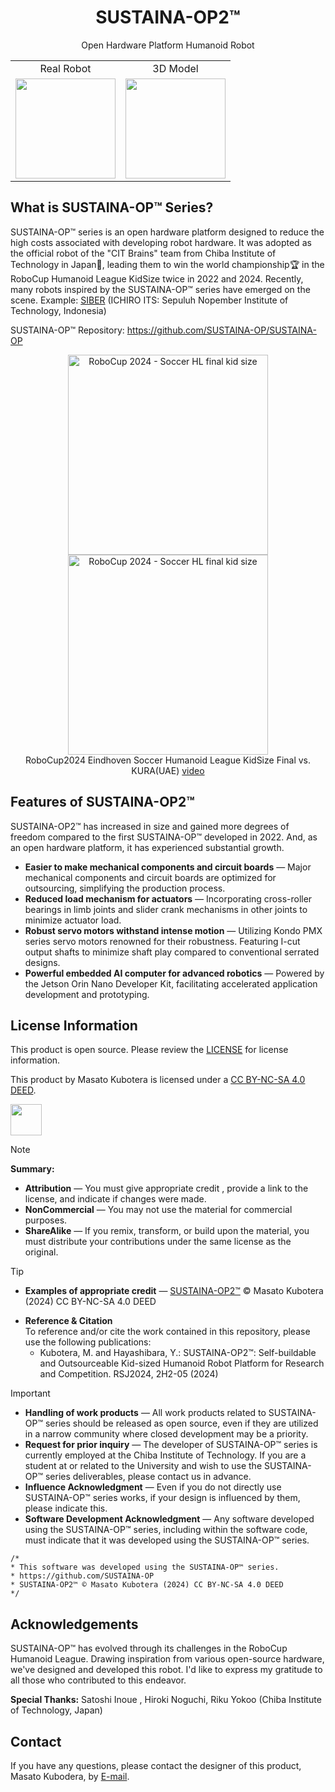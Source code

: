 <h1 align="center">
  SUSTAINA-OP2&trade;
</h1>
  <p align="center">
    Open Hardware Platform Humanoid Robot
  </P>
  <p align="center">
    <table align="center">
      <tr>
          <td align="center">Real Robot</td>
          <td align="center">3D Model</td>
      </tr>
      <tr>
          <td align="center"><img src="https://github.com/user-attachments/assets/1f49b6c4-efe9-4097-9e48-e16b0457242d" width="160px"></td>
          <td align="center"><img src="https://github.com/user-attachments/assets/581ba5d3-87b5-47d8-a42e-c5774b1264f1" width="160px"></td>
      </tr>
    </table>
  </P>

## What is SUSTAINA-OP&trade; Series?
SUSTAINA-OP&trade; series is an open hardware platform designed to reduce the high costs associated with developing robot hardware. 
It was adopted as the official robot of the "CIT Brains" team from Chiba Institute of Technology in Japan&#x1f38c;, leading them to win the world championship&#x1f3c6; in the RoboCup Humanoid League KidSize twice in 2022 and 2024. 
Recently, many robots inspired by the SUSTAINA-OP&trade; series have emerged on the scene. Example: [SIBER](https://ichiro.its.ac.id/robots/) (ICHIRO ITS: Sepuluh Nopember Institute of Technology, Indonesia)

SUSTAINA-OP&trade; Repository: https://github.com/SUSTAINA-OP/SUSTAINA-OP

<p align="center">
  <img src="https://live.staticflickr.com/65535/53873219293_4de6a730bf_3k.jpg" alt="RoboCup 2024 - Soccer HL final kid size" width="320px" align="center"> <img src="https://live.staticflickr.com/65535/53873322454_ddae732803_3k.jpg" alt="RoboCup 2024 - Soccer HL final kid size" width="320px" align="center"><br>
  RoboCup2024 Eindhoven Soccer Humanoid League KidSize Final vs. KURA(UAE) <a href="https://www.twitch.tv/videos/2209867454">video</a>
</P>

## Features of SUSTAINA-OP2&trade;
SUSTAINA-OP2&trade; has increased in size and gained more degrees of freedom compared to the  first SUSTAINA-OP&trade; developed in 2022. And, as an open hardware platform, it has experienced substantial growth.
- **Easier to make mechanical components and circuit boards** — Major mechanical components and circuit boards are optimized for outsourcing, simplifying the production process.
- **Reduced load mechanism for actuators** — Incorporating cross-roller bearings in limb joints and slider crank mechanisms in other joints to minimize actuator load.
- **Robust servo motors withstand intense motion** — Utilizing Kondo PMX series servo motors renowned for their robustness. Featuring I-cut output shafts to minimize shaft play compared to conventional serrated designs.
- **Powerful embedded AI computer for advanced robotics** — Powered by the Jetson Orin Nano Developer Kit, facilitating accelerated application development and prototyping.

## License Information
This product is open source. Please review the [LICENSE](/LICENSE) for license information.<br>

This product by Masato Kubotera is licensed under a [CC BY-NC-SA 4.0 DEED](http://creativecommons.org/licenses/by-nc-sa/4.0/).

<image src="https://mirrors.creativecommons.org/presskit/buttons/88x31/png/by-nc-sa.eu.png" height="50px" align="center"><br>

> [!NOTE]
> **Summary:**
> - **Attribution** — You must give appropriate credit , provide a link to the license, and indicate if changes were made.
> - **NonCommercial** — You may not use the material for commercial purposes.
> - **ShareAlike** — If you remix, transform, or build upon the material, you must distribute your contributions under the same license as the original.

> [!TIP]
> - **Examples of appropriate credit** — [SUSTAINA-OP2&trade;](https://github.com/SUSTAINA-OP/SUSTAINA-OP2) &copy; Masato Kubotera (2024) CC BY-NC-SA 4.0 DEED
> >
> - **Reference & Citation**  
>   To reference and/or cite the work contained in this repository, please use the following publications:
>   - Kubotera, M. and Hayashibara, Y.: SUSTAINA-OP2&trade;: Self-buildable and Outsourceable Kid-sized Humanoid Robot Platform for Research and Competition. RSJ2024, 2H2-05 (2024)

> [!IMPORTANT]
> - **Handling of work products** — All work products related to SUSTAINA-OP&trade; series should be released as open source, even if they are utilized in a narrow community where closed development may be a priority.
> - **Request for prior inquiry** —  The developer of SUSTAINA-OP&trade; series is currently employed at the Chiba Institute of Technology. If you are a student at or related to the University and wish to use the SUSTAINA-OP&trade; series deliverables, please contact us in advance.
> - **Influence Acknowledgment** — Even if you do not directly use SUSTAINA-OP&trade; series works, if your design is influenced by them, please indicate this.
> - **Software Development Acknowledgment** — Any software developed using the SUSTAINA-OP&trade; series, including within the software code, must indicate that it was developed using the SUSTAINA-OP&trade; series.
  > ```
  > /*
  > * This software was developed using the SUSTAINA-OP™ series.
  > * https://github.com/SUSTAINA-OP  
  > * SUSTAINA-OP2™ © Masato Kubotera (2024) CC BY-NC-SA 4.0 DEED
  > */
  > ```
## Acknowledgements
SUSTAINA-OP&trade; has evolved through its challenges in the RoboCup Humanoid League. 
Drawing inspiration from various open-source hardware, we've designed and developed this robot. 
I'd like to express my gratitude to all those who contributed to this endeavor.

**Special Thanks:** Satoshi Inoue , Hiroki Noguchi, Riku Yokoo (Chiba Institute of Technology, Japan)

## Contact
If you have any questions, please contact the designer of this product, Masato Kubodera, by [E-mail](masatokubotera06@yahoo.co.jp).
